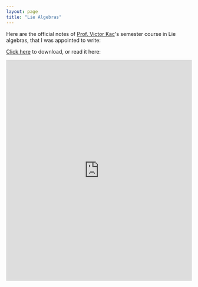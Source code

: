 ```yaml
---
layout: page
title: "Lie Algebras"
---
```


Here are the official notes of [Prof. Victor Kac](https://en.wikipedia.org/wiki/Victor_Kac)'s semester course in Lie algebras, that I was appointed to write:

<a href="https://raw.githubusercontent.com/Tristanchaang/tristanchaang.github.io/main/pages/notes/lie_algebras/KacLie.pdf" download>Click here</a> to download, or read it here:

<embed src="https://drive.google.com/viewerng/
viewer?embedded=true&url=http://tristanchaang.github.io/pages/notes/lie_algebras/KacLie.pdf" width="100%" height="600px" />
